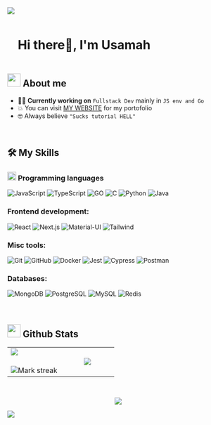 <!--horizontal divider(gradiant)-->
<img src="https://user-images.githubusercontent.com/73097560/115834477-dbab4500-a447-11eb-908a-139a6edaec5c.gif">

<!--h1 without bottom border-->

<div id="user-content-toc">
  <ul align="left">
    <summary><h1 style="display: inline-block">Hi there👋, I'm Usamah</h1></summary>
  </ul>
</div>


<!--About Me-->

## <picture><img src = "https://github.com/7oSkaaa/7oSkaaa/blob/main/Images/about_me.gif?raw=true" width = 30px></picture> About me

- :technologist: **Currently working on** `Fullstack Dev` mainly in `JS env and Go`
- :boom: You can visit [MY WEBSITE]([usamah-hafizh.vercel.app](https://usamah-hafizh.vercel.app/)) for my portofolio
- :nerd_face: Always believe `"Sucks tutorial HELL"`

<br>

## 🛠️ My Skills

### <picture> <img src="https://github.com/7oSkaaa/7oSkaaa/blob/main/Images/Programming_Languages.gif?raw=true" width="20px">  </picture> Programming languages
![JavaScript](https://img.shields.io/badge/-JavaScript-000?&logo=JavaScript&logoColor=F7DF1E)
![TypeScript](https://img.shields.io/badge/-TypeScript-000?&logo=TypeScript&logoColor=3178C6)
![GO](https://img.shields.io/badge/-GO-000?&logo=Go&logoColor=00ADD8)
![C](https://img.shields.io/badge/-C-000?&logo=C&logoColor=A8B9CC)
![Python](https://img.shields.io/badge/-Python-000?&logo=Python&logoColor=3776AB)
![Java](https://img.shields.io/badge/-Java-000?&logo=Java&logoColor=007396)

### Frontend development:
![React](https://img.shields.io/badge/-React-000?&logo=React&logoColor=61DAFB)
![Next.js](https://img.shields.io/badge/-Next.js-000?&logo=Next.js&logoColor=FFFFFF)
![Material-UI](https://img.shields.io/badge/-Material--UI-000?&logo=Material-UI&logoColor=0081CB)
![Tailwind](https://img.shields.io/badge/-Tailwind-000?&logo=Tailwind-CSS&logoColor=38B2AC)

### Misc tools:
![Git](https://img.shields.io/badge/-Git-000?&logo=Git&logoColor=F05032)
![GitHub](https://img.shields.io/badge/-GitHub-000?&logo=GitHub&logoColor=FFFFFF)
![Docker](https://img.shields.io/badge/-Docker-000?&logo=Docker&logoColor=2496ED)
![Jest](https://img.shields.io/badge/-Jest-000?&logo=Jest&logoColor=C21325)
![Cypress](https://img.shields.io/badge/-Cypress-000?&logo=Cypress&logoColor=17202C)
![Postman](https://img.shields.io/badge/-Postman-000?&logo=Postman&logoColor=FF6C37)

### Databases:
![MongoDB](https://img.shields.io/badge/-MongoDB-000?&logo=MongoDB&logoColor=47A248)
![PostgreSQL](https://img.shields.io/badge/-PostgreSQL-000?&logo=PostgreSQL&logoColor=336791)
![MySQL](https://img.shields.io/badge/-MySQL-000?&logo=MySQL&logoColor=4479A1)
![Redis](https://img.shields.io/badge/-Redis-000?&logo=Redis&logoColor=DC382D)

<br>

## <picture> <img src = "https://github.com/7oSkaaa/7oSkaaa/blob/main/Images/Statistics.gif?raw=true" width = 30px>  </picture> Github Stats

<!--- stats & Trophy (start) -->

<p align="left">
  <!--- stats (start) -->
<table align="center">
<tr border="none">
<td width="50%" align="center">
  <img  align="left"  src="https://github-readme-stats.vercel.app/api?username=Mahusaa&theme=dark&show_icons=true&count_private=true" />
  <br></br>
  <img  title="🔥 Get streak stats for your profile at git.io/streak-stats" alt="Mark streak" src="https://github-readme-streak-stats.herokuapp.com/?user=Mahusaa&theme=dark&hide_border=false" /> 
</td>


<td width="50%" align="center">

  <img  align="center"  src="https://github-readme-stats.anuraghazra1.vercel.app/api/top-langs/?username=Mahusaa&theme=dark&hide_border=false&no-bg=true&no-frame=true&langs_count=7"/>

  </td>
</tr>
</table>

<!--- trophy (start) -->
</p>        
<!--- stats (end) -->

<br>

<!--profile visit count-->

<div align="center">


[![](https://visitcount.itsvg.in/api?id=Mahusaa&label=Profile%20Views&color=1&pretty=false)](https://visitcount.itsvg.in)

</div>

<!--horizontal divider(gradiant)-->
<img src="https://user-images.githubusercontent.com/73097560/115834477-dbab4500-a447-11eb-908a-139a6edaec5c.gif">

